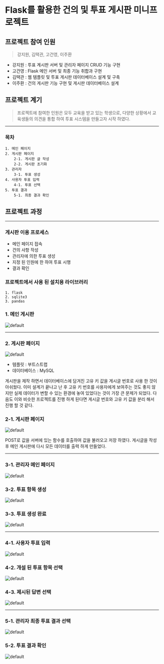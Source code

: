 # Flask를 활용한 건의 및 투표 게시판 미니프로젝트

## 프로젝트 참여 인원
> 강지원, 김택관, 고건영, 이주환
- 강지원 : 투표 계시판 서버 및 관리자 페이지 CRUD 기능 구현
- 고건영 : Flask 메인 서버 및 최종 기능 취합과 구현
- 김택관 : 웹 템플릿 및 투표 게시판 데이터베이스 설계 및 구축
- 이주환 : 건의 게시판 기능 구현 및 게시판 데이터베이스 설계

## 프로젝트 계기
> 프로젝트에 참여한 인원은 모두 교육을 받고 있는 학생으로, 다양한 상황에서 교육생들의 의견을 통합 하여 투표 시스템을 만들고자 시작 하였다.
---
### 목차
    1. 메인 페이지
    2. 게시판 페이지
        2-1. 게시판 글 작성
        2-2. 게시판 초기화
    3. 관리자
        3-1. 투표 생성
    4. 사용자 투표 입력
        4-1. 투표 선택
    5. 투표 결과
        5-1. 최종 결과 확인
    
## 프로젝트 과정
---
### 게시판 이용 프로세스
* 메인 페이지 접속
* 건의 사항 작성
* 관리자에 의한 투표 생성
* 지정 된 인원에 한 하여 투표 시행
* 결과 확인

### 프로젝트에서 사용 된 설치용 라이브러리
    1. flask
    2. sqlite3
    3. pandas

### 1. 메인 게시판
![default](image/1.main/1.%20main.png)

---
### 2. 게시판 페이지
![default](image/2.%20%EA%B2%8C%EC%8B%9C%ED%8C%90/2-1.%20%EA%B2%8C%EC%8B%9C%ED%8C%90.png)

- 템플릿 : 부트스트랩
- 데이터베이스 : MySQL

게시판을 제작 하면서 데이터베이스에 담겨진 고유 키 값을 게시글 번호로 사용 한 것이 아쉬웠다. 이미 설계가 끝나고 난 후 고유 키 번호를 사용자에게 보여주는 것도 좋지 않지만 실제 데이터가 변할 수 있는 환경에 놓여 있었다는 것이 가장 큰 문제가 되었다. 
다음도 이와 비슷한 프로젝트를 진행 하게 된다면 게시글 번호와 고유 키 값을 분리 해서 진행 할 것 같다.

### 2-1. 게시판 페이지
![default](image/2.%20%EA%B2%8C%EC%8B%9C%ED%8C%90/2-3.%20%EA%B2%8C%EC%8B%9C%ED%8C%90%20%EC%9E%91%EC%84%B1.png)

POST로 값을 서버에 있는 함수를 호출하여 값을 불러오고 저장 하였다. 게시글을 작성 후 메인 게시판에 다시 모든 데이터를 출력 하게 만들었다. 

---
### 3-1. 관리자 메인 페이지
![default](image/3.%20%EA%B4%80%EB%A6%AC%EC%9E%90/3-1.%20%EA%B4%80%EB%A6%AC%EC%9E%90.png)

### 3-2. 투표 항목 생성
![default](image/3.%20%EA%B4%80%EB%A6%AC%EC%9E%90/3-4.%20%ED%88%AC%ED%91%9C%20%EC%B6%94%EA%B0%80.png)

### 3-3. 투표 생성 완료
![default](image/3.%20%EA%B4%80%EB%A6%AC%EC%9E%90/3-5.%20%ED%88%AC%ED%91%9C%20%EC%B6%94%EA%B0%80%20%EC%83%9D%EC%84%B1.png)

---
### 4-1. 사용자 투표 입력
![default](image/4.%20%ED%88%AC%ED%91%9C/4-1.%20%ED%88%AC%ED%91%9C.png)

### 4-2. 개설 된 투표 항목 선택
![default](image/4.%20%ED%88%AC%ED%91%9C/4-2.%20%ED%88%AC%ED%91%9C%20%EC%84%A0%ED%83%9D.png)

### 4-3. 제시된 답변 선택
![default](image/4.%20%ED%88%AC%ED%91%9C/4-3.%20%ED%88%AC%ED%91%9C%20%EC%84%A0%ED%83%9D%20%ED%95%AD%EB%AA%A9.png)

---
### 5-1. 관리자 최종 투표 결과 선택
![default](image/5.%20%ED%88%AC%ED%91%9C%20%EA%B2%B0%EA%B3%BC/5-1.%20%ED%88%AC%ED%91%9C%20%EA%B2%B0%EA%B3%BC.png)

### 5-2. 투표 결과 확인
![default](image/5.%20%ED%88%AC%ED%91%9C%20%EA%B2%B0%EA%B3%BC/5-2.%20%ED%88%AC%ED%91%9C%20%EA%B2%B0%EA%B3%BC%20%ED%99%95%EC%9D%B8.png)